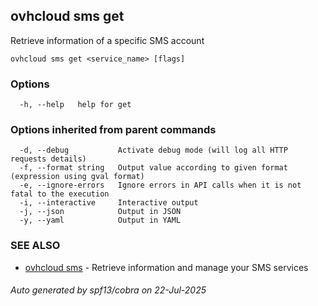 ## ovhcloud sms get

Retrieve information of a specific SMS account

```
ovhcloud sms get <service_name> [flags]
```

### Options

```
  -h, --help   help for get
```

### Options inherited from parent commands

```
  -d, --debug           Activate debug mode (will log all HTTP requests details)
  -f, --format string   Output value according to given format (expression using gval format)
  -e, --ignore-errors   Ignore errors in API calls when it is not fatal to the execution
  -i, --interactive     Interactive output
  -j, --json            Output in JSON
  -y, --yaml            Output in YAML
```

### SEE ALSO

* [ovhcloud sms](ovhcloud_sms.md)	 - Retrieve information and manage your SMS services

###### Auto generated by spf13/cobra on 22-Jul-2025

